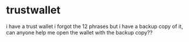 # trustwallet
i have a trust wallet i forgot the 12 phrases but i have a backup copy of it, can anyone help me open the wallet with the backup copy??
